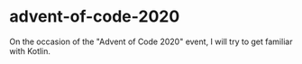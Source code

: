 # advent-of-code-2020

On the occasion of the "Advent of Code 2020" event, I will try to get familiar with Kotlin. 
